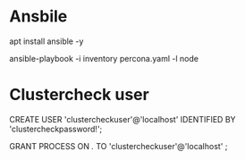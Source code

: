 # Ansbile 

apt install ansible -y

ansible-playbook -i inventory percona.yaml -l node

# Clustercheck user

CREATE USER 'clustercheckuser'@'localhost' IDENTIFIED BY 'clustercheckpassword!';

GRANT PROCESS ON *.* TO 'clustercheckuser'@'localhost' ;


